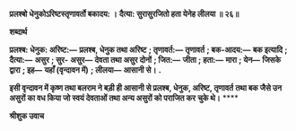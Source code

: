 **प्रलश्बो धेनुकोऽरिष्टस्तृणावर्तो बकादय: ।** **दैत्या: सुरासुरजितो हता येनेह लीलया ॥ २६॥** 

**शब्दार्थ** 

**प्रलश्ब: धेनुक: अरिष्ट:—** **प्रलश्ब, धेनुक तथा अरिष्ट** **; तृणावर्त:—** **तृणावर्त** **; बक-आदय:—** **बक इत्यादि** **; दैत्या:—** **असुर** **; सुर-** **असुर—** **देवता तथा असुर दोनों** **; जित:—** **जीता** **; हता:—** **मारा** **; येन—** **जिसके द्वारा** **; इह—** **यहाँ (वृन्दावन में)** **; लीलया—** **आसानी से।** **.** 

**इसी वृन्दावन में कृष्ण तथा बलराम ने बड़ी ही आसानी से प्रलश्ब, धेनुक, अरिष्ट, तृणावर्त** **तथा बक जैसे उन असुरों का वध किया जो स्वयं देवताओं तथा अन्य असुरों को पराजित कर** **चुके थे।** **** 

**श्रीशुक उवाच** 